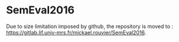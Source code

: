 # SemEval2016

Due to size limitation imposed by github, the repository is moved to : <https://gitlab.lif.univ-mrs.fr/mickael.rouvier/SemEval2016>.
